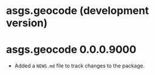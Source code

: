 # asgs.geocode (development version)

# asgs.geocode 0.0.0.9000

* Added a `NEWS.md` file to track changes to the package.
